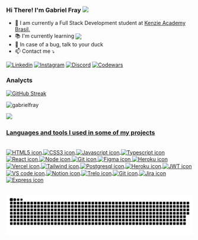 ### Hi There! I'm Gabriel Fray  <img height="30em" src=https://github.com/TheDudeThatCode/TheDudeThatCode/raw/master/Assets/Hi.gif/>


<ul>
    <li> 🔭  I am currently a Full Stack Development student at <a href="https://kenzie.com.br/?trk_src=g&trk_cmp=15853756022&trk_grp=137371409172&trk_ad=574454391791&trk_kw=kenzie%20academy&utm_term=kenzie%20academy&utm_campaign=INSC-PER-2022-TERMOS-MARCA-SEARCH&utm_source=adwords&utm_medium=ppc&hsa_acc=2166776305&hsa_cam=15853756022&hsa_grp=137371409172&hsa_ad=574454391791&hsa_src=g&hsa_tgt=aud-1371784716651:kwd-392539756225&hsa_kw=kenzie%20academy&hsa_mt=b&hsa_net=adwords&hsa_ver=3&gclid=Cj0KCQjw5ZSWBhCVARIsALERCvzjbrh1GPo7YPjoAgLAA75UcAP-YlGq8eeDyMdHR0o4OcRkNfRK-cYaArTsEALw_wcB">Kenzie Academy Brasil.</a></li>
    <li> 📚 I'm currently learning <img align="center" src="https://img.shields.io/badge/Python-14354C?style=for-the-badge&logo=python&logoColor=white" /> </li>
    <li> 🦆 In case of a bug, talk to your duck </li>
    <li> 📫 Contact me ⤵️ </li>
</ul>


  [![Linkedin](https://img.shields.io/badge/LinkedIn-0077B5?style=for-the-badge&logo=linkedin&logoColor=white)](https://www.linkedin.com/in/gabrielfray/)
  [![Instagram](https://img.shields.io/badge/Instagram-E4405F?style=for-the-badge&logo=instagram&logoColor=white)](https://instagram.com/gabrielfray_dev)
  [![Discord](https://img.shields.io/badge/Discord-7289DA?style=for-the-badge&logo=discord&logoColor=white)](https://discord.com/users/330007901718577153)
  [![Codewars](https://img.shields.io/badge/Codewars-B1361E?style=for-the-badge&logo=Codewars&logoColor=white)](https://www.codewars.com/users/Gabriel%20Fray)

  
 ### Analycts

  [![GitHub Streak](http://github-readme-streak-stats.herokuapp.com?user=gabrielfray&theme=dark&date_format=M%20j%5B%2C%20Y%5D)](https://git.io/streak-stats)

  <p><img height="198em" src="https://github-readme-stats.vercel.app/api/top-langs?username=gabrielfray&show_icons=true&locale=en&layout=compact&theme=dark" alt="gabrielfray" /></p>
 
  <a href="https://github.com/GabrielFray">
  <img height="195em" src="https://github-readme-stats.vercel.app/api?username=gabrielfray&show_icons=true&theme=dark&include_all_commits=true&count_private=true"/>
  
  
### Languages and tools I used in some of my projects

<div style="display: inline_block">
<br/>
    <img align="center" alt="HTML5 icon" src="https://img.shields.io/badge/HTML5-E34F26?style=for-the-badge&logo=html5&logoColor=white">
    <img align="center" alt="CSS3 icon" src="https://img.shields.io/badge/CSS3-1572B6?style=for-the-badge&logo=css3&logoColor=white">
    <img align="center" alt="Javascript icon" src="https://img.shields.io/badge/JavaScript-323330?style=for-the-badge&logo=javascript&logoColor=F7DF1E">
    <img align="center" alt="Typescript icon" src="https://img.shields.io/badge/TypeScript-007ACC?style=for-the-badge&logo=typescript&logoColor=white">
    <img align="center" alt="React icon" src="https://img.shields.io/badge/React-20232A?style=for-the-badge&logo=react&logoColor=61DAFB">
    <img align="center" alt="Node icon" src="https://img.shields.io/badge/Node.js-43853D?style=for-the-badge&logo=node.js&logoColor=white">
    <img align="center" alt="Git icon" src="https://img.shields.io/badge/GIT-E44C30?style=for-the-badge&logo=git&logoColor=white">
    <img align="center" alt="Figma icon" src="https://img.shields.io/badge/Figma-F24E1E?style=for-the-badge&logo=figma&logoColor=white">
    <img align="center" alt="Heroku icon" src="https://img.shields.io/badge/Heroku-430098?style=for-the-badge&logo=heroku&logoColor=white">
    <img align="center" alt="Vercel icon" src="https://img.shields.io/badge/Vercel-000000?style=for-the-badge&logo=vercel&logoColor=white">
    <img align="center" alt="Tailwind icon" src="https://img.shields.io/badge/Tailwind_CSS-38B2AC?style=for-the-badge&logo=tailwind-css&logoColor=white">
    <img align="center" alt="Postgresql icon" src="https://img.shields.io/badge/PostgreSQL-316192?style=for-the-badge&logo=postgresql&logoColor=white">
    <img align="center" alt="Heroku icon" src="https://img.shields.io/badge/Heroku-430098?style=for-the-badge&logo=heroku&logoColor=white">
    <img align="center" alt="JWT icon" src="https://img.shields.io/badge/json%20web%20tokens-323330?style=for-the-badge&logo=json-web-tokens&logoColor=pink">
    <img align="center" alt="VS code icon" src="https://img.shields.io/badge/Visual_Studio-5C2D91?style=for-the-badge&logo=visual%20studio&logoColor=white">
    <img align="center" alt="Notion icon" src="https://img.shields.io/badge/Notion-000000?style=for-the-badge&logo=notion&logoColor=white">
    <img align="center" alt="Trelo icon" src="https://img.shields.io/badge/Trello-0052CC?style=for-the-badge&logo=trello&logoColor=white">
    <img align="center" alt="Git icon" src="https://img.shields.io/badge/GIT-E44C30?style=for-the-badge&logo=git&logoColor=white">
    <img align="center" alt="Jira icon" src="https://img.shields.io/badge/Jira-0052CC?style=for-the-badge&logo=Jira&logoColor=white">
    <img align="center" alt="Express icon" src="https://img.shields.io/badge/Express.js-404D59?style=for-the-badge">
</div><br/>
  
 <div align="center">

  ![Snake animation](https://github.com/GabrielFray/gabrielfray/blob/output/github-contribution-grid-snake.svg)

 </div>

 
 
